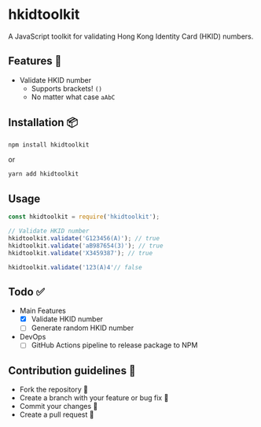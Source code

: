 # hkidtoolkit

A JavaScript toolkit for validating Hong Kong Identity Card (HKID) numbers.  

## Features 🤖

- Validate HKID number
  - Supports brackets! `()`
  - No matter what case `aAbC`

## Installation 📦

```sh
npm install hkidtoolkit
```

or   
```sh
yarn add hkidtoolkit
```

## Usage

```javascript
const hkidtoolkit = require('hkidtoolkit');

// Validate HKID number
hkidtoolkit.validate('G123456(A)'); // true
hkidtoolkit.validate('aB987654(3)'); // true
hkidtoolkit.validate('X3459387'); // true

hkidtoolkit.validate('123(A)4'// false
```

## Todo ✅
- Main Features
  - [x] Validate HKID number
  - [ ] Generate random HKID number
- DevOps
  - [ ] GitHub Actions pipeline to release package to NPM
## Contribution guidelines 📝

- Fork the repository 🍴
- Create a branch with your feature or bug fix 🎋
- Commit your changes 💽
- Create a pull request 🧰

